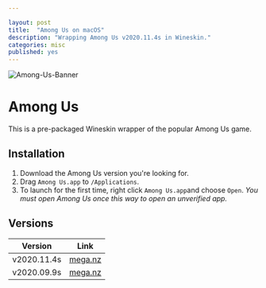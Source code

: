 ```yaml
---

layout: post
title:  "Among Us on macOS"
description: "Wrapping Among Us v2020.11.4s in Wineskin."
categories: misc
published: yes
---
```

<meta property="og:image" content="https://raw.githubusercontent.com/CarterLiebman/carterliebman.github.io/master/among-us.png">
<meta property="og:title" content="Among Us on macOS">
<meta property="og:description" content="An open letter to prospective students, current students, faculty, and staff at Northwestern Theatre.">
<meta property="og:url" content="https://blog.carterliebman.com/misc/2020/11/06/among-us-macos.html">

![Among-Us-Banner](https://raw.githubusercontent.com/CarterLiebman/carterliebman.github.io/master/among-us.png)

# Among Us

This is a pre-packaged Wineskin wrapper of the popular Among Us game.

## Installation

1. Download the Among Us version you're looking for.
2. Drag `Among Us.app` to `/Applications`.
3. To launch for the first time, right click `Among Us.app`and choose `Open`.
*You must open Among Us once this way to open an unverified app.*

## Versions

| Version | Link |
| --- | --- |
|v2020.11.4s| [mega.nz](https://mega.nz/file/zL5W0TJa#pkqHmIQjYTHmitSNxgo3yteQ6kHfuwxkFZl9R-xXPBo) |
|v2020.09.9s| [mega.nz](https://mega.nz/file/ueAz0CZb#DoUm5A_UgGNy5pmexXlYBJ7HrciDpD4cOeh_QnqDFxU) |